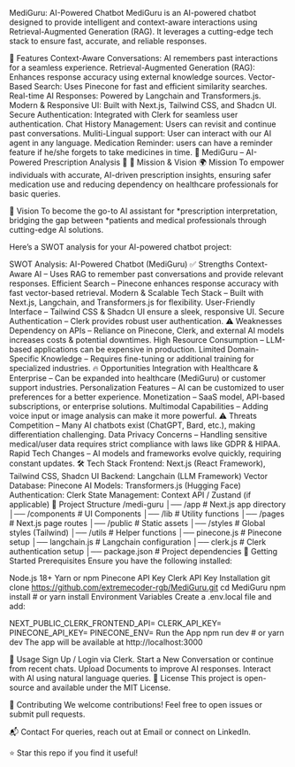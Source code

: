 MediGuru: AI-Powered Chatbot
MediGuru is an AI-powered chatbot designed to provide intelligent and context-aware interactions using Retrieval-Augmented Generation (RAG). It leverages a cutting-edge tech stack to ensure fast, accurate, and reliable responses.

🚀 Features
Context-Aware Conversations: AI remembers past interactions for a seamless experience.
Retrieval-Augmented Generation (RAG): Enhances response accuracy using external knowledge sources.
Vector-Based Search: Uses Pinecone for fast and efficient similarity searches.
Real-time AI Responses: Powered by Langchain and Transformers.js.
Modern & Responsive UI: Built with Next.js, Tailwind CSS, and Shadcn UI.
Secure Authentication: Integrated with Clerk for seamless user authentication.
Chat History Management: Users can revisit and continue past conversations.
Muliti-Lingual support: User can interact with our AI agent in any language.
Medication Reminder: users can have a reminder feature if he/she forgets to take medicines in time.
🌟 MediGuru – AI-Powered Prescription Analysis 🚀
🎯 Mission & Vision
🌍 Mission
To empower individuals with accurate, AI-driven prescription insights, ensuring safer medication use and reducing dependency on healthcare professionals for basic queries.

🔮 Vision
To become the go-to AI assistant for *prescription interpretation, bridging the gap between *patients and medical professionals through cutting-edge AI solutions.

Here’s a SWOT analysis for your AI-powered chatbot project:

SWOT Analysis: AI-Powered Chatbot (MediGuru)
✅ Strengths
Context-Aware AI – Uses RAG to remember past conversations and provide relevant responses.
Efficient Search – Pinecone enhances response accuracy with fast vector-based retrieval.
Modern & Scalable Tech Stack – Built with Next.js, Langchain, and Transformers.js for flexibility.
User-Friendly Interface – Tailwind CSS & Shadcn UI ensure a sleek, responsive UI.
Secure Authentication – Clerk provides robust user authentication.
⚠️ Weaknesses
Dependency on APIs – Reliance on Pinecone, Clerk, and external AI models increases costs & potential downtimes.
High Resource Consumption – LLM-based applications can be expensive in production.
Limited Domain-Specific Knowledge – Requires fine-tuning or additional training for specialized industries.
🔥 Opportunities
Integration with Healthcare & Enterprise – Can be expanded into healthcare (MediGuru) or customer support industries.
Personalization Features – AI can be customized to user preferences for a better experience.
Monetization – SaaS model, API-based subscriptions, or enterprise solutions.
Multimodal Capabilities – Adding voice input or image analysis can make it more powerful.
⚠️ Threats
Competition – Many AI chatbots exist (ChatGPT, Bard, etc.), making differentiation challenging.
Data Privacy Concerns – Handling sensitive medical/user data requires strict compliance with laws like GDPR & HIPAA.
Rapid Tech Changes – AI models and frameworks evolve quickly, requiring constant updates.
🛠 Tech Stack
Frontend: Next.js (React Framework), Tailwind CSS, Shadcn UI
Backend: Langchain (LLM Framework)
Vector Database: Pinecone
AI Models: Transformers.js (Hugging Face)
Authentication: Clerk
State Management: Context API / Zustand (if applicable)
📂 Project Structure
/medi-guru
│── /app                 # Next.js app directory
│── /components          # UI Components
│── /lib                 # Utility functions
│── /pages               # Next.js page routes
│── /public              # Static assets
│── /styles              # Global styles (Tailwind)
│── /utils               # Helper functions
│── pinecone.js          # Pinecone setup
│── langchain.js         # Langchain configuration
│── clerk.js             # Clerk authentication setup
│── package.json         # Project dependencies
🚀 Getting Started
Prerequisites
Ensure you have the following installed:

Node.js 18+
Yarn or npm
Pinecone API Key
Clerk API Key
Installation
git clone https://github.com/extremecoder-rgb/MediGuru.git
cd MediGuru
npm install  # or yarn install
Environment Variables
Create a .env.local file and add:

NEXT_PUBLIC_CLERK_FRONTEND_API=<your-clerk-api>
CLERK_API_KEY=<your-clerk-backend-api>
PINECONE_API_KEY=<your-pinecone-api>
PINECONE_ENV=<your-pinecone-environment>
Run the App
npm run dev  # or yarn dev
The app will be available at http://localhost:3000

📌 Usage
Sign Up / Login via Clerk.
Start a New Conversation or continue from recent chats.
Upload Documents to improve AI responses.
Interact with AI using natural language queries.
📜 License
This project is open-source and available under the MIT License.

🌟 Contributing
We welcome contributions! Feel free to open issues or submit pull requests.

📬 Contact
For queries, reach out at Email or connect on LinkedIn.

⭐ Star this repo if you find it useful!
